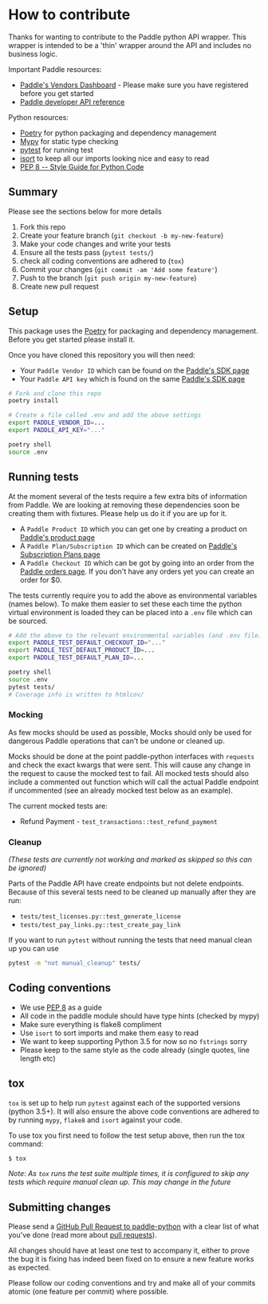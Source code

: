 # How to contribute

Thanks for wanting to contribute to the Paddle python API wrapper. This wrapper is intended to be a 'thin' wrapper around the API and includes no business logic.

Important Paddle resources:

  * [Paddle's Vendors Dashboard](https://vendors.paddle.com/overview) - Please make sure you have registered before you get started
  * [Paddle developer API reference](https://developer.paddle.com/api-reference/intro)


Python resources:

  * [Poetry](https://python-poetry.org/) for python packaging and dependency management
  * [Mypy](https://mypy.readthedocs.io/en/stable/) for static type checking
  * [pytest](https://docs.pytest.org/en/latest/) for running test
  * [isort](https://timothycrosley.github.io/isort/) to keep all our imports looking nice and easy to read
  * [PEP 8 -- Style Guide for Python Code](https://www.python.org/dev/peps/pep-0008/)


## Summary

Please see the sections below for more details

1. Fork this repo
1. Create your feature branch (`git checkout -b my-new-feature`)
1. Make your code changes and write your tests
1. Ensure all the tests pass (`pytest tests/`)
1. check all coding conventions are adhered to (`tox`)
1. Commit your changes (`git commit -am 'Add some feature'`)
1. Push to the branch (`git push origin my-new-feature`)
1. Create new pull request


## Setup

This package uses the [Poetry](https://python-poetry.org/) for packaging and dependency management. Before you get started please install it.

Once you have cloned this repository you will then need:
* Your `Paddle Vendor ID` which can be found on the [Paddle's SDK page](https://vendors.paddle.com/sdk)
* Your `Paddle API key` which is found on the same [Paddle's SDK page](https://vendors.paddle.com/sdk)

```bash
# Fork and clone this repo
poetry install

# Create a file called .env and add the above settings
export PADDLE_VENDOR_ID=...
export PADDLE_API_KEY="..."

poetry shell
source .env
```


## Running tests

At the moment several of the tests require a few extra bits of information from Paddle. We are looking at removing these dependencies soon be creating them with fixtures. Please help us do it if you are up for it.

* A `Paddle Product ID` which you can get one by creating a product on [Paddle's product page](https://vendors.paddle.com/products)
* A `Paddle Plan/Subscription ID` which can be created on [Paddle's Subscription Plans page](https://vendors.paddle.com/subscriptions/plans)
* A `Paddle Checkout ID` which can be got by going into an order from the [Paddle orders page](https://vendors.paddle.com/orders). If you don't have any orders yet you can create an order for $0.

The tests currently require you to add the above as environmental variables (names below). To make them easier to set these each time the python virtual environment is loaded they can be placed into a `.env` file which can be sourced.

```bash
# Add the above to the relevant environmental variables (and .env file)
export PADDLE_TEST_DEFAULT_CHECKOUT_ID="..."
export PADDLE_TEST_DEFAULT_PRODUCT_ID=...
export PADDLE_TEST_DEFAULT_PLAN_ID=...

poetry shell
source .env
pytest tests/
# Coverage info is written to htmlcov/
```

### Mocking

As few mocks should be used as possible, Mocks should only be used for dangerous Paddle operations that can't be undone or cleaned up.

Mocks should be done at the point paddle-python interfaces with `requests` and check the exact kwargs that were sent. This will cause any change in the request to cause the mocked test to fail. All mocked tests should also include a commented out function
which will call the actual Paddle endpoint if uncommented (see an already mocked test below as an example).

The current mocked tests are:
* Refund Payment - `test_transactions::test_refund_payment`


### Cleanup

_(These tests are currently not working and marked as skipped so this can be ignored)_

Parts of the Paddle API have create endpoints but not delete endpoints. Because of this several tests need to be cleaned up manually after they are run:


* `tests/test_licenses.py::test_generate_license`
* `tests/test_pay_links.py::test_create_pay_link`


If you want to run `pytest` without running the tests that need manual clean up you can use
```bash
pytest -m "not manual_cleanup" tests/
```

## Coding conventions

* We use [PEP 8](https://www.python.org/dev/peps/pep-0008/) as a guide
* All code in the paddle module should have type hints (checked by mypy)
* Make sure everything is flake8 compliment
* Use `isort` to sort imports and make them easy to read
* We want to keep supporting Python 3.5 for now so no `fstrings` sorry
* Please keep to the same style as the code already (single quotes, line length etc)


## tox

`tox` is set up to help run `pytest` against each of the supported versions (python 3.5+). It will also ensure the above code conventions are adhered to by running `mypy`, `flake8` and `isort` against your code.

To use tox you first need to follow the test setup above, then run the tox command:
```bash
$ tox
```
_Note: As `tox` runs the test suite multiple times, it is configured to skip any tests which require manual clean up. This may change in the future_


## Submitting changes

Please send a [GitHub Pull Request to paddle-python](https://github.com/pyepye/paddle-python/pull/new/master) with a clear list of what you've done (read more about [pull requests](http://help.github.com/pull-requests/)).

All changes should have at least one test to accompany it, either to prove the bug it is fixing has indeed been fixed on to ensure a new feature works as expected.

Please follow our coding conventions and try and make all of your commits atomic (one feature per commit) where possible.
